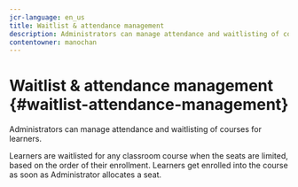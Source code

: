 ```yaml
---
jcr-language: en_us
title: Waitlist & attendance management
description: Administrators can manage attendance and waitlisting of courses for Adobe Learning Manager learners.
contentowner: manochan
---
```



# Waitlist & attendance management {#waitlist-attendance-management}

Administrators can manage attendance and waitlisting of courses for learners.

Learners are waitlisted for any classroom course when the seats are limited, based on the order of their enrollment. Learners get enrolled into the course as soon as Administrator allocates a seat.
